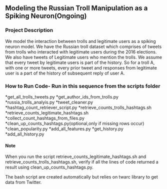 ## Modeling the Russian Troll Manipulation as a Spiking Neuron(Ongoing)

### Project Description
We model the interaction between trolls and legitimate users as a spiking neuron model. 
We have the Russian troll dataset which comprises of tweets from trolls who interacted with legitimate users during the 2016 elections.
We also have tweets of Legitimate users who mention the trolls. We assume that every tweet by legitimate users is part of the history. So for a troll A,
with one or more tweets, every prior tweet and responses from legitimate user is a part of the history of subsequent reply of user A.

### How to Run Code- Run in this sequence from the scripts folder
*get_all_trolls_tweets.py
*get_author_ids_from_trolls.py
*russia_trolls_analyis.py
*tweet_cleaner.py
*hashtag_count_retriever_script.py
*retrieve_counts_trolls_hashtags.sh 
*retrieve_counts_legitimate_hashtags.sh
*collect_count_hashtags_from_files.py
*clean_up_counts_hashtags.py(optional,only if missing rows occur)
*clean_popularity.py
*add_all_features.py
*get_history.py
*add_all_history.py

#### Note
When you run the script retrieve_counts_legitimate_hashtags.sh and
retrieve_counts_trolls_hashtags.sh, verify if all the lines of code returned a result using clean_up_counts_hashtags.py.

The bash script are created automatically but relies on twarc library to get data from Twitter.


